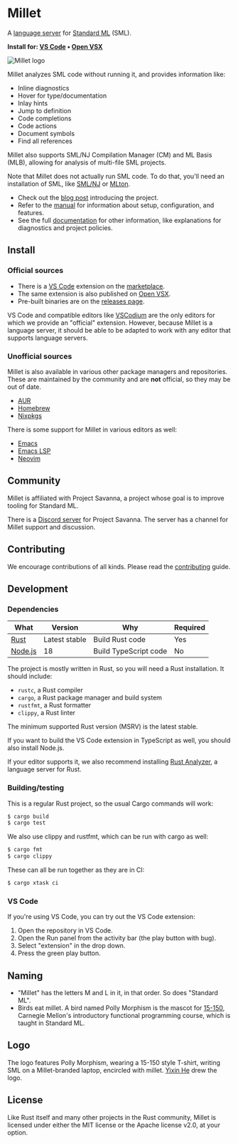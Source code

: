 # Millet

A [language server][lang-srv] for [Standard ML][sml] (SML).

**Install for: [VS Code][marketplace] • [Open VSX][ovsx]**

![Millet logo](./editors/vscode/icon.png)

Millet analyzes SML code without running it, and provides information like:

- Inline diagnostics
- Hover for type/documentation
- Inlay hints
- Jump to definition
- Code completions
- Code actions
- Document symbols
- Find all references

Millet also supports SML/NJ Compilation Manager (CM) and ML Basis (MLB), allowing for analysis of multi-file SML projects.

Note that Millet does not actually run SML code. To do that, you'll need an installation of SML, like [SML/NJ][smlnj] or [MLton][mlton].

- Check out the [blog post][blog] introducing the project.
- Refer to the [manual][] for information about setup, configuration, and features.
- See the full [documentation][] for other information, like explanations for diagnostics and project policies.

## Install

### Official sources

- There is a [VS Code][vscode] extension on the [marketplace][].
- The same extension is also published on [Open VSX][ovsx].
- Pre-built binaries are on the [releases page][rel].

VS Code and compatible editors like [VSCodium][] are the only editors for which we provide an "official" extension. However, because Millet is a language server, it should be able to be adapted to work with any editor that supports language servers.

### Unofficial sources

Millet is also available in various other package managers and repositories. These are maintained by the community and are **not** official, so they may be out of date.

- [AUR][]
- [Homebrew][]
- [Nixpkgs][]

There is some support for Millet in various editors as well:

- [Emacs](https://git.savannah.gnu.org/cgit/emacs.git/commit/?id=477eb882b57b3defd43ea8dd9510cfdf5fd9ee79)
- [Emacs LSP](https://github.com/emacs-lsp/lsp-mode)
- [Neovim](https://github.com/neovim/nvim-lspconfig)

## Community

Millet is affiliated with Project Savanna, a project whose goal is to improve tooling for Standard ML.

There is a [Discord server][discord] for Project Savanna. The server has a channel for Millet support and discussion.

## Contributing

We encourage contributions of all kinds. Please read the [contributing][] guide.

## Development

### Dependencies

| What            | Version       | Why                   | Required |
| --------------- | ------------- | --------------------- | -------- |
| [Rust][rust]    | Latest stable | Build Rust code       | Yes      |
| [Node.js][node] | 18            | Build TypeScript code | No       |

The project is mostly written in Rust, so you will need a Rust installation. It should include:

- `rustc`, a Rust compiler
- `cargo`, a Rust package manager and build system
- `rustfmt`, a Rust formatter
- `clippy`, a Rust linter

The minimum supported Rust version (MSRV) is the latest stable.

If you want to build the VS Code extension in TypeScript as well, you should also install Node.js.

If your editor supports it, we also recommend installing [Rust Analyzer][ra], a language server for Rust.

### Building/testing

This is a regular Rust project, so the usual Cargo commands will work:

```sh
$ cargo build
$ cargo test
```

We also use clippy and rustfmt, which can be run with cargo as well:

```sh
$ cargo fmt
$ cargo clippy
```

These can all be run together as they are in CI:

```sh
$ cargo xtask ci
```

### VS Code

If you're using VS Code, you can try out the VS Code extension:

1. Open the repository in VS Code.
2. Open the Run panel from the activity bar (the play button with bug).
3. Select "extension" in the drop down.
4. Press the green play button.

## Naming

- "Millet" has the letters M and L in it, in that order. So does "Standard ML".
- Birds eat millet. A bird named Polly Morphism is the mascot for [15-150][cmu150], Carnegie Mellon's introductory functional programming course, which is taught in Standard ML.

## Logo

The logo features Polly Morphism, wearing a 15-150 style T-shirt, writing SML on a Millet-branded laptop, encircled with millet. [Yixin He][yixin] drew the logo.

## License

Like Rust itself and many other projects in the Rust community, Millet is licensed under either the MIT license or the Apache license v2.0, at your option.

[blog]: https://azdavis.net/posts/millet/
[cmu150]: http://www.cs.cmu.edu/~15150/
[contributing]: /docs/CONTRIBUTING.md
[discord]: https://discord.gg/hgPSUby2Ny
[documentation]: /docs/README.md
[manual]: /docs/manual.md
[marketplace]: https://marketplace.visualstudio.com/items?itemName=azdavis.millet
[mlton]: http://mlton.org
[node]: https://nodejs.org/en/
[ovsx]: https://open-vsx.org/extension/azdavis/millet
[rust]: https://rustup.rs
[sml]: https://smlfamily.github.io
[smlnj]: https://www.smlnj.org
[vscode]: https://code.visualstudio.com
[vscodium]: https://vscodium.com
[yixin]: https://yixinhe.me
[lang-srv]: https://microsoft.github.io/language-server-protocol/
[ra]: https://rust-analyzer.github.io
[rel]: https://github.com/azdavis/millet/releases/
[aur]: https://aur.archlinux.org/packages/millet
[nixpkgs]: https://search.nixos.org/packages?channel=unstable&show=millet
[homebrew]: https://formulae.brew.sh/formula/millet#default
